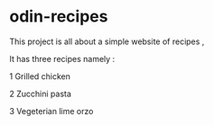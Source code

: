 # odin-recipes
This project is all about a simple website of recipes ,

It has three recipes namely :

1 Grilled chicken

2 Zucchini pasta

3 Vegeterian lime orzo
